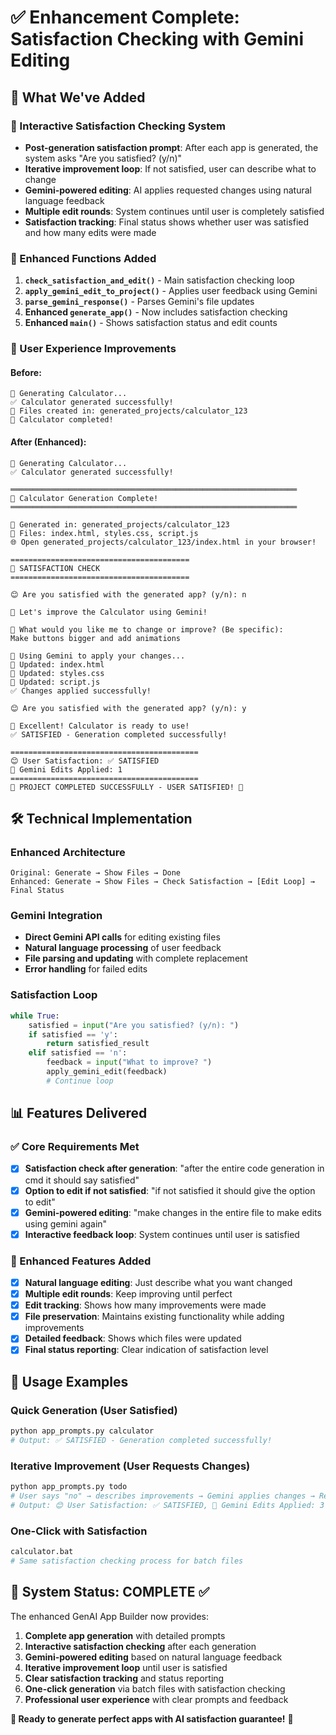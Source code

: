 # ✅ Enhancement Complete: Satisfaction Checking with Gemini Editing

## 🎯 What We've Added

### 🚀 Interactive Satisfaction Checking System
- **Post-generation satisfaction prompt**: After each app is generated, the system asks "Are you satisfied? (y/n)"
- **Iterative improvement loop**: If not satisfied, user can describe what to change
- **Gemini-powered editing**: AI applies requested changes using natural language feedback
- **Multiple edit rounds**: System continues until user is completely satisfied
- **Satisfaction tracking**: Final status shows whether user was satisfied and how many edits were made

### 🔧 Enhanced Functions Added

1. **`check_satisfaction_and_edit()`** - Main satisfaction checking loop
2. **`apply_gemini_edit_to_project()`** - Applies user feedback using Gemini
3. **`parse_gemini_response()`** - Parses Gemini's file updates
4. **Enhanced `generate_app()`** - Now includes satisfaction checking
5. **Enhanced `main()`** - Shows satisfaction status and edit counts

### 🎨 User Experience Improvements

#### Before:
```
🚀 Generating Calculator...
✅ Calculator generated successfully!
📁 Files created in: generated_projects/calculator_123
🎉 Calculator completed!
```

#### After (Enhanced):
```
🚀 Generating Calculator...
✅ Calculator generated successfully!

════════════════════════════════════════════════════════════════
🎯 Calculator Generation Complete!
════════════════════════════════════════════════════════════════

📁 Generated in: generated_projects/calculator_123
📄 Files: index.html, styles.css, script.js
🌐 Open generated_projects/calculator_123/index.html in your browser!

========================================
🤔 SATISFACTION CHECK
========================================

😊 Are you satisfied with the generated app? (y/n): n

🔧 Let's improve the Calculator using Gemini!

💬 What would you like me to change or improve? (Be specific): 
Make buttons bigger and add animations

🤖 Using Gemini to apply your changes...
📝 Updated: index.html
📝 Updated: styles.css
📝 Updated: script.js
✅ Changes applied successfully!

😊 Are you satisfied with the generated app? (y/n): y

🎉 Excellent! Calculator is ready to use!
✅ SATISFIED - Generation completed successfully!

==========================================
😊 User Satisfaction: ✅ SATISFIED
🔧 Gemini Edits Applied: 1
==========================================
🎊 PROJECT COMPLETED SUCCESSFULLY - USER SATISFIED! 🎊
```

## 🛠️ Technical Implementation

### Enhanced Architecture
```
Original: Generate → Show Files → Done
Enhanced: Generate → Show Files → Check Satisfaction → [Edit Loop] → Final Status
```

### Gemini Integration
- **Direct Gemini API calls** for editing existing files
- **Natural language processing** of user feedback
- **File parsing and updating** with complete replacement
- **Error handling** for failed edits

### Satisfaction Loop
```python
while True:
    satisfied = input("Are you satisfied? (y/n): ")
    if satisfied == 'y':
        return satisfied_result
    elif satisfied == 'n':
        feedback = input("What to improve? ")
        apply_gemini_edit(feedback)
        # Continue loop
```

## 📊 Features Delivered

### ✅ Core Requirements Met
- [x] **Satisfaction check after generation**: "after the entire code generation in cmd it should say satisfied"
- [x] **Option to edit if not satisfied**: "if not satisfied it should give the option to edit"
- [x] **Gemini-powered editing**: "make changes in the entire file to make edits using gemini again"
- [x] **Interactive feedback loop**: System continues until user is satisfied

### 🎯 Enhanced Features Added
- [x] **Natural language editing**: Just describe what you want changed
- [x] **Multiple edit rounds**: Keep improving until perfect
- [x] **Edit tracking**: Shows how many improvements were made
- [x] **File preservation**: Maintains existing functionality while adding improvements
- [x] **Detailed feedback**: Shows which files were updated
- [x] **Final status reporting**: Clear indication of satisfaction level

## 🚀 Usage Examples

### Quick Generation (User Satisfied)
```bash
python app_prompts.py calculator
# Output: ✅ SATISFIED - Generation completed successfully!
```

### Iterative Improvement (User Requests Changes)
```bash
python app_prompts.py todo
# User says "no" → describes improvements → Gemini applies changes → Repeat until "yes"
# Output: 😊 User Satisfaction: ✅ SATISFIED, 🔧 Gemini Edits Applied: 3
```

### One-Click with Satisfaction
```bash
calculator.bat
# Same satisfaction checking process for batch files
```

## 🎊 System Status: COMPLETE ✅

The enhanced GenAI App Builder now provides:

1. **Complete app generation** with detailed prompts
2. **Interactive satisfaction checking** after each generation
3. **Gemini-powered editing** based on natural language feedback
4. **Iterative improvement loop** until user is satisfied
5. **Clear satisfaction tracking** and status reporting
6. **One-click generation** via batch files with satisfaction checking
7. **Professional user experience** with clear prompts and feedback

**🌟 Ready to generate perfect apps with AI satisfaction guarantee!** 🌟